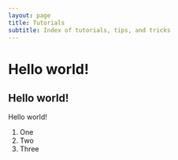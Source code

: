 ```yaml
---
layout: page
title: Tutorials
subtitle: Index of tutorials, tips, and tricks
---
```


# Hello world!
## Hello world!

Hello world!

1. One
2. Two
3. Three